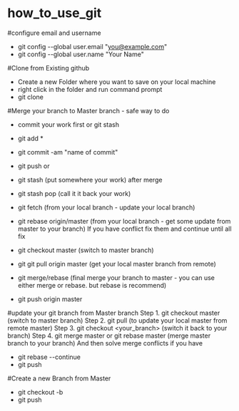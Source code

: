 # how_to_use_git

#configure email and username
- git config --global user.email "you@example.com"
- git config --global user.name "Your Name"


#Clone from Existing github
- Create a new Folder where you want to save on your local machine
- right click in the folder and run command prompt
- git clone <pastse url of git repo> 


#Merge your branch to Master branch - safe way to do
- commit your work first or git stash 
- git add *
- git commit -am "name of commit"
- git push
or 
- git stash (put somewhere your work)
after merge
- git stash pop (call it it back your work)

- git fetch (from your local branch - update your local branch) 
- git rebase origin/master (from your local branch - get some update from master to your branch)
If you have conflict fix them and continue until all fix
- git checkout master (switch to master branch)
- git git pull origin master (get your local master branch from remote)
- git merge/rebase <your branch> (final merge your branch to master - you can use either merge or rebase. but rebase is recommend)
- git push origin master


#update your git branch from Master branch
Step 1. git checkout master (switch to master branch)
Step 2. git pull (to update your local master from remote master)
Step 3. git checkout <your_branch> (switch it back to your branch)
Step 4. git merge master or git rebase master (merge master branch to your branch)
And then solve merge conflicts if you have
- git rebase --continue
- git push 


#Create a new Branch from Master
- git checkout -b <new-branch>
- git push

